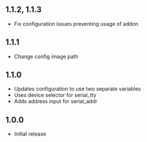 <!-- https://developers.home-assistant.io/docs/add-ons/presentation#keeping-a-changelog -->

## 1.1.2, 1.1.3

- Fix configuration issues preventing usage of addon

## 1.1.1

- Change config image path

## 1.1.0

- Updates configuration to use two separate variables
- Uses device selector for serial_tty
- Adds address input for serial_addr

## 1.0.0

- Initial release

